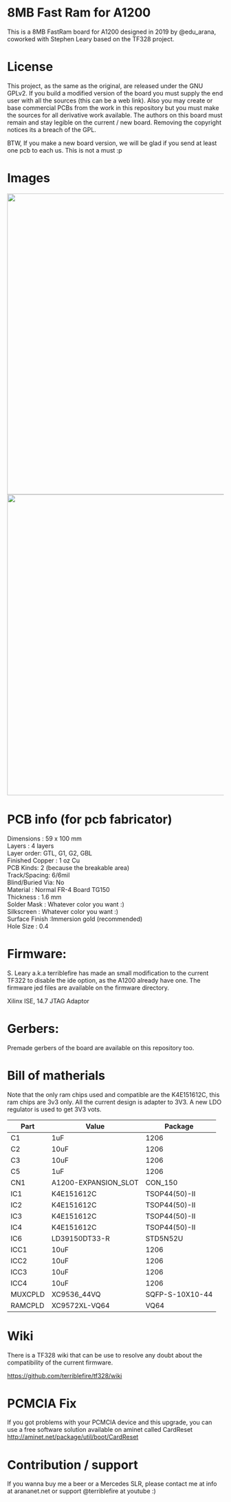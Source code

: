 # 8MB Fast Ram for A1200

This is a 8MB FastRam board for A1200 designed in 2019 by @edu_arana, coworked with Stephen Leary based on the TF328 project.

# License

This project, as the same as the original, are released under the GNU GPLv2. If you build a modified version of the board you must supply the end user with all the sources (this can be a web link). Also you may create
or base commercial PCBs from the work in this repository but you must make the sources for all derivative work available. The authors on this board must remain and stay legible on the current / new board. Removing the
copyright notices its a breach of the GPL.

BTW, If you make a new board version, we will be glad if you send at least one pcb to each us. This is not a must :p

# Images

<img src='https://github.com/arananet/A1200-8MB/blob/master/images/top.png?raw=true' width=700/>
<img src='https://github.com/arananet/A1200-8MB/blob/master/images/bottom.png?raw=true' width=700/>

# PCB info (for pcb fabricator)

Dimensions :	59 x 100 mm  
Layers :	4 layers  
Layer order: GTL, G1, G2, GBL  
Finished Copper : 1 oz Cu  
PCB Kinds:	2 (because the breakable area)  
Track/Spacing:	6/6mil  
Blind/Buried Via: No  
Material :	Normal FR-4 Board TG150  
Thickness :	1.6 mm  
Solder Mask :	Whatever color you want :)  
Silkscreen :	Whatever color you want :)  
Surface Finish :Immersion gold (recommended)  
Hole Size :	0.4  

# Firmware:

S. Leary a.k.a terriblefire has made an small modification to the current TF322 to disable the ide option, as the A1200 already have one. The firmware jed files are available on the firmware directory.

Xilinx ISE, 14.7
JTAG Adaptor

# Gerbers:

Premade gerbers of the board are available on this repository too.

# Bill of matherials

Note that the only ram chips used and compatible are the K4E151612C, this ram chips are 3v3 only. All the current design is adapter to 3V3. A new LDO regulator is used to get 3V3 vots.


| Part          | Value                   | Package                        |
| ------------- | ----------------------- | ------------------------------ |   
| C1            | 1uF                     | 1206                           |
| C2            | 10uF                    | 1206                           | 
| C3            | 10uF                    | 1206                           | 
| C5            | 1uF                     | 1206                           |
| CN1           | A1200-EXPANSION_SLOT    | CON_150                        | 
| IC1           | K4E151612C              | TSOP44(50)-II                  | 
| IC2           | K4E151612C              | TSOP44(50)-II                  | 
| IC3           | K4E151612C              | TSOP44(50)-II                  | 
| IC4           | K4E151612C              | TSOP44(50)-II                  | 
| IC6           | LD39150DT33-R           | STD5N52U                       | 
| ICC1          | 10uF                    | 1206                           | 
| ICC2          | 10uF                    | 1206                           | 
| ICC3          | 10uF                    | 1206                           | 
| ICC4          | 10uF                    | 1206                           | 
| MUXCPLD       | XC9536_44VQ             | SQFP-S-10X10-44                | 
| RAMCPLD       | XC9572XL-VQ64           | VQ64                           |

# Wiki

There is a TF328 wiki that can be use to resolve any doubt about the compatibility of the current firmware.

https://github.com/terriblefire/tf328/wiki

# PCMCIA Fix

If you got problems with your PCMCIA device and this upgrade, you can use a free software solution available on aminet called CardReset http://aminet.net/package/util/boot/CardReset

# Contribution / support

If you wanna buy me a beer or a Mercedes SLR,  please contact me at info at arananet.net or support @terriblefire at youtube :)
